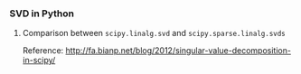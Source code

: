 ### SVD in Python  
1) Comparison between `scipy.linalg.svd` and `scipy.sparse.linalg.svds`  

   Reference: http://fa.bianp.net/blog/2012/singular-value-decomposition-in-scipy/  

